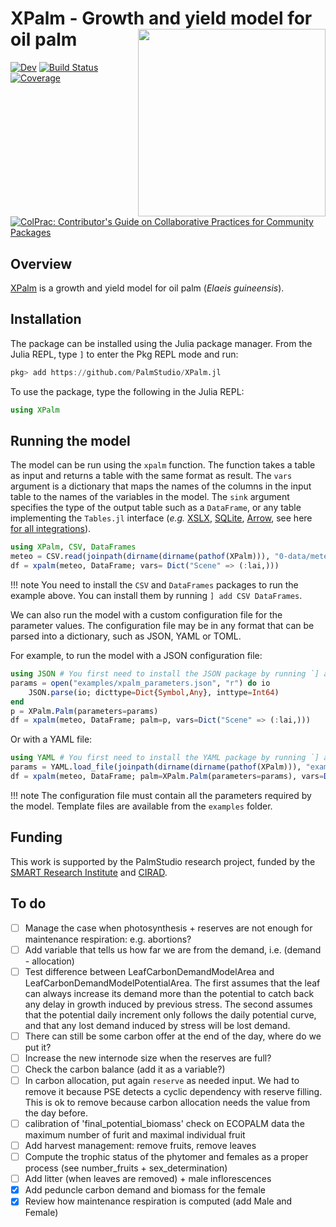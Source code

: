 # XPalm - Growth and yield model for oil palm <img src="https://commons.wikimedia.org/wiki/File:Elaeis_guineensis_-_K%C3%B6hler%E2%80%93s_Medizinal-Pflanzen-056.jpg#/media/Fichier:Elaeis_guineensis_-_K%C3%B6hler%E2%80%93s_Medizinal-Pflanzen-056.jpg" alt="" width="300" align="right" />

<!-- [![Stable](https://img.shields.io/badge/docs-stable-blue.svg)](https://PalmStudio.github.io/XPalm.jl/stable/) -->
[![Dev](https://img.shields.io/badge/docs-dev-blue.svg)](https://PalmStudio.github.io/XPalm.jl/dev/)
[![Build Status](https://github.com/PalmStudio/XPalm.jl/actions/workflows/CI.yml/badge.svg?branch=main)](https://github.com/PalmStudio/XPalm.jl/actions/workflows/CI.yml?query=branch%3Amain)
[![Coverage](https://codecov.io/gh/PalmStudio/XPalm.jl/branch/main/graph/badge.svg)](https://codecov.io/gh/PalmStudio/XPalm.jl)
[![ColPrac: Contributor's Guide on Collaborative Practices for Community Packages](https://img.shields.io/badge/ColPrac-Contributor's%20Guide-blueviolet)](https://github.com/SciML/ColPrac)

## Overview

[XPalm](https://github.com/PalmStudio/XPalm.jl) is a growth and yield model for oil palm (*Elaeis guineensis*).

## Installation

The package can be installed using the Julia package manager. From the Julia REPL, type `]` to enter the Pkg REPL mode and run:

```julia
pkg> add https://github.com/PalmStudio/XPalm.jl
```

To use the package, type the following in the Julia REPL:

```julia
using XPalm
```

## Running the model

The model can be run using the `xpalm` function. The function takes a table as input and returns a table with the same format as result. The `vars` argument is a dictionary that maps the names of the columns in the input table to the names of the variables in the model. The `sink` argument specifies the type of the output table such as a `DataFrame`, or any table implementing the `Tables.jl` interface (*e.g.* [XSLX](https://github.com/felipenoris/XLSX.jl), [SQLite](https://github.com/JuliaDatabases/SQLite.jl), [Arrow](https://github.com/apache/arrow-julia), see here [for all integrations](https://github.com/JuliaData/Tables.jl/blob/main/INTEGRATIONS.md)).

```julia
using XPalm, CSV, DataFrames
meteo = CSV.read(joinpath(dirname(dirname(pathof(XPalm))), "0-data/meteo.csv"), DataFrame)
df = xpalm(meteo, DataFrame; vars= Dict("Scene" => (:lai,)))
```

!!! note
    You need to install the `CSV` and `DataFrames` packages to run the example above. You can install them by running `] add CSV DataFrames`.

We can also run the model with a custom configuration file for the parameter values. The configuration file may be in any format that can be parsed into a dictionary, such as JSON, YAML or TOML.

For example, to run the model with a JSON configuration file:

```julia
using JSON # You first need to install the JSON package by running `] add JSON`
params = open("examples/xpalm_parameters.json", "r") do io
    JSON.parse(io; dicttype=Dict{Symbol,Any}, inttype=Int64)
end
p = XPalm.Palm(parameters=params)
df = xpalm(meteo, DataFrame; palm=p, vars=Dict("Scene" => (:lai,)))
```

Or with a YAML file:

```julia
using YAML # You first need to install the YAML package by running `] add YAML`
params = YAML.load_file(joinpath(dirname(dirname(pathof(XPalm))), "examples/xpalm_parameters.yml"), dicttype=Dict{Symbol,Any})
df = xpalm(meteo, DataFrame; palm=XPalm.Palm(parameters=params), vars=Dict("Scene" => (:lai,)))
```

!!! note
    The configuration file must contain all the parameters required by the model. Template files are available from the `examples` folder.

## Funding

This work is supported by the PalmStudio research project, funded by the [SMART Research Institute](https://smartri.id/) and [CIRAD](https://www.cirad.fr/en).

## To do

- [ ] Manage the case when photosynthesis + reserves are not enough for maintenance respiration: e.g. abortions?
- [ ] Add variable that tells us how far we are from the demand, i.e. (demand - allocation)
- [ ] Test difference between LeafCarbonDemandModelArea and LeafCarbonDemandModelPotentialArea. The first assumes that the leaf can always increase its demand more than the potential to catch back any delay in growth induced by previous stress. The second assumes that the potential daily increment only follows the daily potential curve, and that any lost demand induced by stress will be lost demand.
- [ ] There can still be some carbon offer at the end of the day, where do we put it?
- [ ] Increase the new internode size when the reserves are full?
- [ ] Check the carbon balance (add it as a variable?)
- [ ] In carbon allocation, put again `reserve` as needed input. We had to remove it because PSE detects a cyclic dependency with reserve filling. This is ok to remove because carbon allocation needs the value from the day before.
- [ ] calibration of 'final_potential_biomass' check on ECOPALM data the maximum number of furit and maximal individual fruit
- [ ] Add harvest management: remove fruits, remove leaves
- [ ] Compute the trophic status of the phytomer and females as a proper process (see number_fruits + sex_determination)
- [ ] Add litter (when leaves are removed) + male inflorescences
- [x] Add peduncle carbon demand and biomass for the female
- [x] Review how maintenance respiration is computed (add Male and Female)